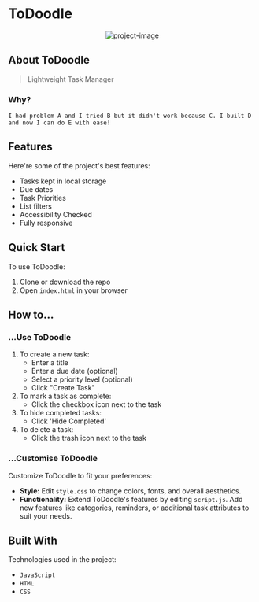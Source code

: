 # ToDoodle

<p align="center"><img src="https://socialify.git.ci/FAC29A/ToDoodle/image?font=Inter&amp;language=1&amp;name=1&amp;owner=1&amp;pattern=Circuit%20Board&amp;theme=Auto" alt="project-image"></p>

## About ToDoodle

> Lightweight Task Manager

### Why?

`I had problem A and I tried B but it didn't work because C. I built D and now I can do E with ease!`

## Features

Here're some of the project's best features:

- Tasks kept in local storage
- Due dates
- Task Priorities
- List filters
- Accessibility Checked
- Fully responsive

## Quick Start

To use ToDoodle:

1. Clone or download the repo
2. Open `index.html` in your browser

## How to...

### ...Use ToDoodle

1. To create a new task:
   - Enter a title
   - Enter a due date (optional)
   - Select a priority level (optional)
   - Click "Create Task"
2. To mark a task as complete:
   - Click the checkbox icon next to the task
3. To hide completed tasks:
   - Click 'Hide Completed'
4. To delete a task:
   - Click the trash icon next to the task

### ...Customise ToDoodle

Customize ToDoodle to fit your preferences:

- **Style:** Edit `style.css` to change colors, fonts, and overall aesthetics.
- **Functionality:** Extend ToDoodle's features by editing `script.js`. Add new features like categories, reminders, or additional task attributes to suit your needs.

## Built With

Technologies used in the project:

- `JavaScript`
- `HTML`
- `CSS`
